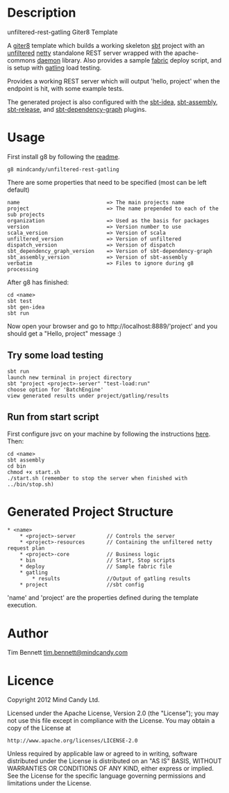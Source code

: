 # Description
unfiltered-rest-gatling Giter8 Template

A [giter8][giter8] template which builds a working skeleton [sbt] project with an [unfiltered] [netty] standalone REST server wrapped with the apache-commons [daemon] library.
Also provides a sample [fabric] deploy script, and is setup with [gatling] load testing.

Provides a working REST server which will output 'hello, project' when the endpoint is hit, with some example tests.

The generated project is also configured with the [sbt-idea][sbtidea], [sbt-assembly][sbtassembly], [sbt-release][sbtrelease], and [sbt-dependency-graph][sbtdepgraph] plugins.

# Usage
First install g8 by following the [readme](http://github.com/n8han/giter8#readme).

    g8 mindcandy/unfiltered-rest-gatling

There are some properties that need to be specified (most can be left default)

    name                            => The main projects name
    project                         => The name prepended to each of the sub projects
    organization                    => Used as the basis for packages
    version                         => Version number to use
    scala_version                   => Version of scala
    unfiltered_version              => Version of unfiltered
    dispatch_version                => Version of dispatch
    sbt_dependency_graph_version    => Version of sbt-dependency-graph
    sbt_assembly_version            => Version of sbt-assembly
    verbatim                        => Files to ignore during g8 processing

After g8 has finished:

    cd <name>
    sbt test
    sbt gen-idea
    sbt run

Now open your browser and go to http://localhost:8889/'project' and you should get a "Hello, project" message :)
## Try some load testing

    sbt run
    launch new terminal in project directory
    sbt "project <project>-server" "test-load:run"
    choose option for 'BatchEngine'
    view generated results under project/gatling/results

## Run from start script
First configure jsvc on your machine by following the instructions [here](http://commons.apache.org/daemon/jsvc.html). Then:

    cd <name>
    sbt assembly
    cd bin
    chmod +x start.sh
    ./start.sh (remember to stop the server when finished with ../bin/stop.sh)

# Generated Project Structure
    * <name>
        * <project>-server          // Controls the server
        * <project>-resources       // Containing the unfiltered netty request plan
        * <project>-core            // Business logic
        * bin                       // Start, Stop scripts
        * deploy                    // Sample fabric file
        * gatling
            * results               //Output of gatling results
        * project                   //sbt config

'name' and 'project' are the properties defined during the template execution.

# Author
Tim Bennett <tim.bennett@mindcandy.com>

# Licence
Copyright 2012 Mind Candy Ltd.

Licensed under the Apache License, Version 2.0 (the "License");
you may not use this file except in compliance with the License.
You may obtain a copy of the License at

    http://www.apache.org/licenses/LICENSE-2.0

Unless required by applicable law or agreed to in writing, software
distributed under the License is distributed on an "AS IS" BASIS,
WITHOUT WARRANTIES OR CONDITIONS OF ANY KIND, either express or implied.
See the License for the specific language governing permissions and
limitations under the License.

[giter8]: https://github.com/n8han/giter8
[sbt]: http://github.com/harrah/xsbt/
[unfiltered]: http://unfiltered.databinder.net/Unfiltered.html
[netty]: https://netty.io/
[daemon]: http://commons.apache.org/daemon/
[fabric]: http://docs.fabfile.org/en/1.4.3/
[gatling]: http://gatling-tool.org/
[sbtidea]: https://github.com/mpeltonen/sbt-idea
[sbtassembly]: https://github.com/sbt/sbt-assembly
[sbtrelease]: https://github.com/sbt/sbt-release
[sbtdepgraph]: https://github.com/jrudolph/sbt-dependency-graph
